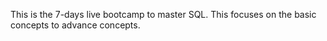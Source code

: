 This is the 7-days live bootcamp to master SQL. This focuses on the basic concepts to advance concepts. 
